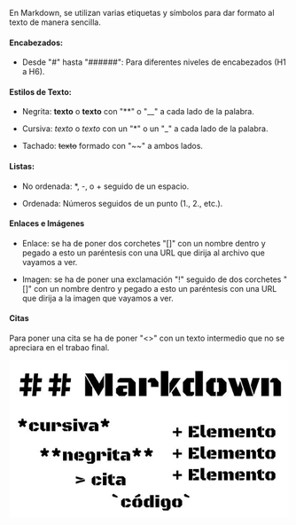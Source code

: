 En Markdown, se utilizan varias etiquetas y símbolos para dar formato al texto de manera sencilla.

#### Encabezados:
* Desde "#" hasta "######": Para diferentes niveles de encabezados (H1 a H6).

#### Estilos de Texto:

* Negrita: **texto** o __texto__ con "**" o "__" a cada lado de la palabra.

* Cursiva: *texto* o _texto_ con un "*" o un "_" a cada lado de la palabra.

* Tachado: ~~texto~~ formado con "~~" a ambos lados.

#### Listas:

* No ordenada: *, -, o + seguido de un espacio.

* Ordenada: Números seguidos de un punto (1., 2., etc.).

#### Enlaces e Imágenes
* Enlace: se ha de poner dos corchetes "[]" con un nombre dentro y pegado a esto un paréntesis con una URL que dirija al archivo que vayamos a ver.

* Imagen: se ha de poner una exclamación "!" seguido de dos corchetes "[]" con un nombre dentro y pegado a esto un paréntesis con una URL que dirija a la imagen que vayamos a ver.

#### Citas
Para poner una cita se ha de poner "<>" con un texto intermedio que no se apreciara en el trabao final.

![Imagen2](imagenes/markdown.jpg)
